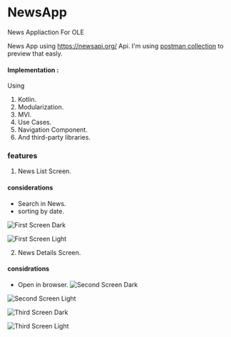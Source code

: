 # NewsApp
News Appliaction For OLE


News App using https://newsapi.org/ Api.
I'm using  [postman collection](https://elements.getpostman.com/redirect?entityId=19417510-d67c72fb-5224-47bc-9aea-ca775aee486a&entityType=collection) to preview that easly.


#### Implementation :

Using 

1. Kotlin.
2. Modularization.
3. MVI.
4. Use Cases.
5. Navigation Component.
6. And third-party libraries.


### features

1. News List Screen.

#### considerations
 - Search in News.
 - sorting by date.

![First Screen Dark](https://github.com/AhmedSheref96/NewsApp/blob/master/screen1_dark.jpg)

![First Screen Light](https://github.com/AhmedSheref96/NewsApp/blob/master/screen1_light.jpg)


2. News Details Screen.
#### considrations
 - Open in browser.
![Second Screen Dark](https://github.com/AhmedSheref96/NewsApp/blob/master/screen2_dark.jpg)

![Second Screen Light](https://github.com/AhmedSheref96/NewsApp/blob/master/screen2_light.jpg)
 

![Third Screen Dark](https://github.com/AhmedSheref96/NewsApp/blob/master/screen3_dark.jpg)

![Third Screen Light](https://github.com/AhmedSheref96/NewsApp/blob/master/screen3_light.jpg)

